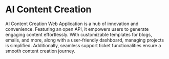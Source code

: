 # AI Content Creation

AI Content Creation Web Application is a hub of innovation and convenience.
Featuring an open API, it empowers users to generate engaging content effortlessly. With customizable templates for blogs, emails, and more,
along with a user-friendly dashboard, managing projects is simplified. Additionally, seamless support ticket functionalities ensure a smooth content creation journey.
